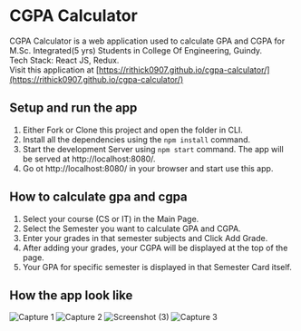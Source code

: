 # CGPA Calculator

CGPA Calculator is a web application used to calculate GPA and CGPA for M.Sc. Integrated(5 yrs) Students in College Of Engineering, Guindy.  
Tech Stack: React JS, Redux.  
Visit this application at [https://rithick0907.github.io/cgpa-calculator/](https://rithick0907.github.io/cgpa-calculator/)

## Setup and run the app
1. Either Fork or Clone this project and open the folder in CLI.
2. Install all the dependencies using the `npm install` command.
3. Start the development Server using `npm start` command. The app will be served at http://localhost:8080/.
4. Go ot  http://localhost:8080/ in your browser and start use this app.

## How to calculate gpa and cgpa
1. Select your course (CS or IT) in the Main Page.
2. Select the Semester you want to calculate GPA and CGPA.
3. Enter your grades in that semester subjects and Click Add Grade.
4. After adding your grades, your CGPA will be displayed at the top of the page.
5. Your GPA for specific semester is displayed in that Semester Card itself.

## How the app look like
![Capture 1](https://user-images.githubusercontent.com/49742736/121368186-81633680-c958-11eb-96f4-63beae86aa2c.PNG)
![Capture 2](https://user-images.githubusercontent.com/49742736/121368279-950e9d00-c958-11eb-8de4-47d3b7683481.PNG)
![Screenshot (3)](https://user-images.githubusercontent.com/49742736/121368431-b2436b80-c958-11eb-9d3b-a8cc1ce6ec9f.png)
![Capture 3](https://user-images.githubusercontent.com/49742736/121368528-c2f3e180-c958-11eb-907e-a43a2ceaf2aa.PNG)
